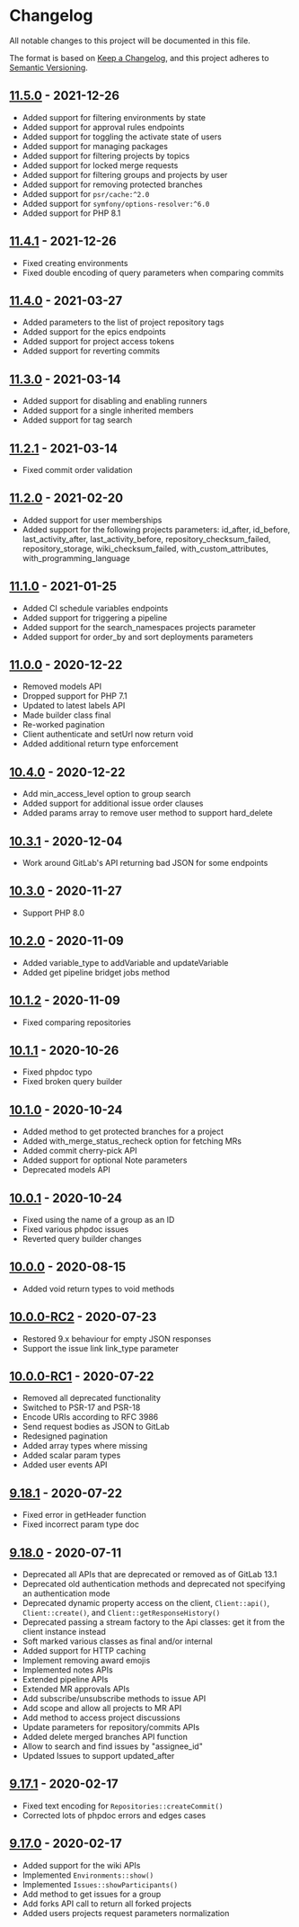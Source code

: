 # Changelog

All notable changes to this project will be documented in this file.

The format is based on [Keep a Changelog](https://keepachangelog.com/en/1.0.0/),
and this project adheres to [Semantic Versioning](https://semver.org/spec/v2.0.0.html).

## [11.5.0] - 2021-12-26

* Added support for filtering environments by state
* Added support for approval rules endpoints
* Added support for toggling the activate state of users
* Added support for managing packages
* Added support for filtering projects by topics
* Added support for locked merge requests
* Added support for filtering groups and projects by user
* Added support for removing protected branches
* Added support for `psr/cache:^2.0`
* Added support for `symfony/options-resolver:^6.0`
* Added support for PHP 8.1

[11.5.0]: https://github.com/GitLabPHP/Client/compare/11.4.1...11.5.0

## [11.4.1] - 2021-12-26

* Fixed creating environments
* Fixed double encoding of query parameters when comparing commits

[11.4.1]: https://github.com/GitLabPHP/Client/compare/11.4.0...11.4.1

## [11.4.0] - 2021-03-27

* Added parameters to the list of project repository tags
* Added support for the epics endpoints
* Added support for project access tokens
* Added support for reverting commits

[11.4.0]: https://github.com/GitLabPHP/Client/compare/11.3.0...11.4.0

## [11.3.0] - 2021-03-14

* Added support for disabling and enabling runners
* Added support for a single inherited members
* Added support for tag search

[11.3.0]: https://github.com/GitLabPHP/Client/compare/11.2.1...11.3.0

## [11.2.1] - 2021-03-14

* Fixed commit order validation

[11.2.1]: https://github.com/GitLabPHP/Client/compare/11.2.0...11.2.1

## [11.2.0] - 2021-02-20

* Added support for user memberships
* Added support for the following projects parameters: id_after, id_before, last_activity_after, last_activity_before, repository_checksum_failed, repository_storage, wiki_checksum_failed, with_custom_attributes, with_programming_language

[11.2.0]: https://github.com/GitLabPHP/Client/compare/11.1.0...11.2.0

## [11.1.0] - 2021-01-25

* Added CI schedule variables endpoints
* Added support for triggering a pipeline
* Added support for the search_namespaces projects parameter
* Added support for order_by and sort deployments parameters

[11.1.0]: https://github.com/GitLabPHP/Client/compare/11.0.0...11.1.0

## [11.0.0] - 2020-12-22

* Removed models API
* Dropped support for PHP 7.1
* Updated to latest labels API
* Made builder class final
* Re-worked pagination
* Client authenticate and setUrl now return void
* Added additional return type enforcement

[11.0.0]: https://github.com/GitLabPHP/Client/compare/10.4.0...11.0.0

## [10.4.0] - 2020-12-22

[10.4.0]: https://github.com/GitLabPHP/Client/compare/10.3.1...10.4.0

* Add min_access_level option to group search
* Added support for additional issue order clauses
* Added params array to remove user method to support hard_delete

## [10.3.1] - 2020-12-04

* Work around GitLab's API returning bad JSON for some endpoints

[10.3.1]: https://github.com/GitLabPHP/Client/compare/10.3.0...10.3.1

## [10.3.0] - 2020-11-27

* Support PHP 8.0

[10.3.0]: https://github.com/GitLabPHP/Client/compare/10.2.0...10.3.0

## [10.2.0] - 2020-11-09

* Added variable_type to addVariable and updateVariable
* Added get pipeline bridget jobs method

[10.2.0]: https://github.com/GitLabPHP/Client/compare/10.1.2...10.2.0

## [10.1.2] - 2020-11-09

* Fixed comparing repositories

[10.1.2]: https://github.com/GitLabPHP/Client/compare/10.1.1...10.1.2

## [10.1.1] - 2020-10-26

* Fixed phpdoc typo
* Fixed broken query builder

[10.1.1]: https://github.com/GitLabPHP/Client/compare/10.1.0...10.1.1

## [10.1.0] - 2020-10-24

* Added method to get protected branches for a project
* Added with_merge_status_recheck option for fetching MRs
* Added commit cherry-pick API
* Added support for optional Note parameters 
* Deprecated models API

[10.1.0]: https://github.com/GitLabPHP/Client/compare/10.0.1...10.1.0

## [10.0.1] - 2020-10-24

* Fixed using the name of a group as an ID
* Fixed various phpdoc issues
* Reverted query builder changes

[10.0.1]: https://github.com/GitLabPHP/Client/compare/10.0.0...10.0.1

## [10.0.0] - 2020-08-15

* Added void return types to void methods

[10.0.0]: https://github.com/GitLabPHP/Client/compare/10.0.0-RC2...10.0.0

## [10.0.0-RC2] - 2020-07-23

* Restored 9.x behaviour for empty JSON responses
* Support the issue link link_type parameter

[10.0.0-RC2]: https://github.com/GitLabPHP/Client/compare/10.0.0-RC1...10.0.0-RC2

## [10.0.0-RC1] - 2020-07-22

* Removed all deprecated functionality
* Switched to PSR-17 and PSR-18
* Encode URIs according to RFC 3986
* Send request bodies as JSON to GitLab
* Redesigned pagination
* Added array types where missing
* Added scalar param types
* Added user events API

[10.0.0-RC1]: https://github.com/GitLabPHP/Client/compare/9.18.1...10.0.0-RC1

## [9.18.1] - 2020-07-22

* Fixed error in getHeader function
* Fixed incorrect param type doc

[9.18.1]: https://github.com/GitLabPHP/Client/compare/9.18.0...9.18.1

## [9.18.0] - 2020-07-11

* Deprecated all APIs that are deprecated or removed as of GitLab 13.1
* Deprecated old authentication methods and deprecated not specifying an authentication mode
* Deprecated dynamic property access on the client, `Client::api()`, `Client::create()`, and `Client::getResponseHistory()`
* Deprecated passing a stream factory to the Api classes: get it from the client instance instead
* Soft marked various classes as final and/or internal
* Added support for HTTP caching
* Implement removing award emojis
* Implemented notes APIs
* Extended pipeline APIs
* Extended MR approvals APIs
* Add subscribe/unsubscribe methods to issue API
* Add scope and allow all projects to MR API
* Add method to access project discussions
* Update parameters for repository/commits APIs
* Added delete merged branches API function
* Allow to search and find issues by "assignee_id"
* Updated Issues to support updated_after

[9.18.0]: https://github.com/GitLabPHP/Client/compare/9.17.1...9.18.0

## [9.17.1] - 2020-02-17

* Fixed text encoding for `Repositories::createCommit()`
* Corrected lots of phpdoc errors and edges cases

[9.17.1]: https://github.com/GitLabPHP/Client/compare/9.17.0...9.17.1

## [9.17.0] - 2020-02-17

* Added support for the wiki APIs
* Implemented `Environments::show()`
* Implemented `Issues::showParticipants()`
* Add method to get issues for a group
* Add forks API call to return all forked projects
* Added users projects request parameters normalization

[9.17.0]: https://github.com/GitLabPHP/Client/compare/9.16.0...9.17.0
